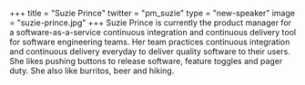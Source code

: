 +++
title = "Suzie Prince"
twitter = "pm_suzie"
type = "new-speaker"
image = "suzie-prince.jpg"
+++
Suzie Prince is currently the product manager for a software-as-a-service continuous integration and continuous delivery tool for software engineering teams. Her team practices continuous integration and continuous delivery everyday to deliver quality software to their users. She likes pushing buttons to release software, feature toggles and pager duty. She also like burritos, beer and hiking.